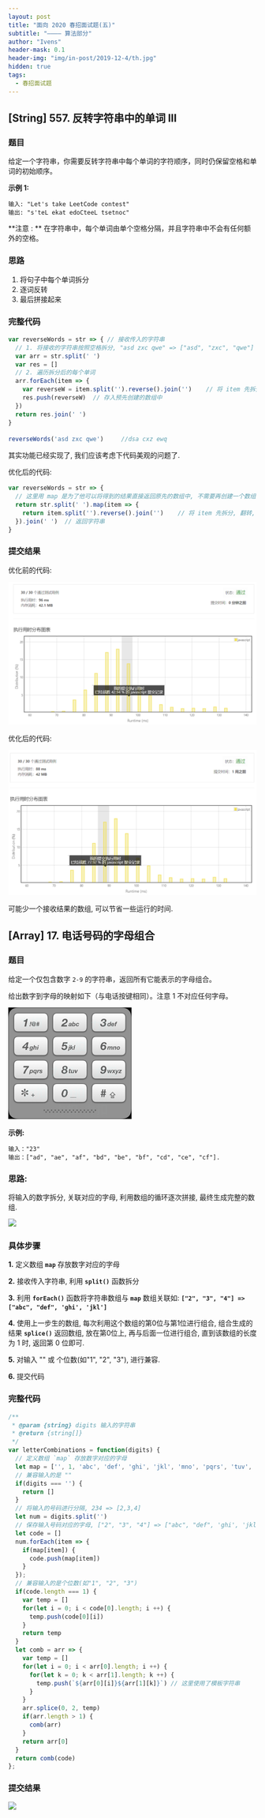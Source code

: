 ```yaml
---
layout: post
title: "面向 2020 春招面试题(五)"
subtitle: "———— 算法部分"
author: "Ivens"
header-mask: 0.1
header-img: "img/in-post/2019-12-4/th.jpg"
hidden: true
tags:
  - 春招面试题
---
```


## [String] 557. 反转字符串中的单词 III

### 题目

给定一个字符串，你需要反转字符串中每个单词的字符顺序，同时仍保留空格和单词的初始顺序。

**示例 1:**

```
输入: "Let's take LeetCode contest"
输出: "s'teL ekat edoCteeL tsetnoc" 
```

**注意 : ** 在字符串中，每个单词由单个空格分隔，并且字符串中不会有任何额外的空格。

### 思路

1. 将句子中每个单词拆分
2. 逐词反转
3. 最后拼接起来

### 完整代码

```js
var reverseWords = str => { // 接收传入的字符串
  // 1. 将接收的字符串按照空格拆分, "asd zxc qwe" => ["asd", "zxc", "qwe"]
  var arr = str.split(' ')
  var res = []
  // 2. 遍历拆分后的每个单词
  arr.forEach(item => {
    var reverseW = item.split('').reverse().join('')	// 将 item 先拆分, 翻转, 合并.
    res.push(reverseW)	// 存入预先创建的数组中
  })
  return res.join(' ')
}

reverseWords('asd zxc qwe')		//dsa cxz ewq
```

其实功能已经实现了, 我们应该考虑下代码美观的问题了.

优化后的代码:

```js
var reverseWords = str => {
  // 这里用 map 是为了他可以将得到的结果直接返回原先的数组中, 不需要再创建一个数组保存结果
  return str.split(' ').map(item => {	
    return item.split('').reverse().join('')	// 将 item 先拆分, 翻转, 合并.
  }).join(' ')	// 返回字符串
}
```

### 提交结果

优化前的代码:

![](https://raw.githubusercontent.com/Ivens-Zhang/PictureBed-2019.12.9/master/img/20200307162530.png)

优化后的代码:

![](https://raw.githubusercontent.com/Ivens-Zhang/PictureBed-2019.12.9/master/img/20200307162940.png)

可能少一个接收结果的数组, 可以节省一些运行的时间.

## [Array] 17. 电话号码的字母组合

### 题目

给定一个仅包含数字 `2-9` 的字符串，返回所有它能表示的字母组合。

给出数字到字母的映射如下（与电话按键相同）。注意 1 不对应任何字母。

<img src="https://raw.githubusercontent.com/Ivens-Zhang/PictureBed-2019.12.9/master/img/20200307115109.png" style="zoom: 50%;" />

**示例:**

```
输入："23"
输出：["ad", "ae", "af", "bd", "be", "bf", "cd", "ce", "cf"].
```

### 思路:

将输入的数字拆分, 关联对应的字母, 利用数组的循环逐次拼接, 最终生成完整的数组.

*![](https://pic.leetcode-cn.com/50eb7e8eb7b293f70f5c8dab515710a02e5fb0bfc6985dd4de75a19167de291f-file_1583552558917)*



### 具体步骤

**1.** 定义数组 **`map`** 存放数字对应的字母

**2.** 接收传入字符串, 利用 **`split()`** 函数拆分

**3.** 利用 **`forEach()`** 函数将字符串数组与 **`map`** 数组关联如: **`["2", "3", "4"] => ["abc", "def", 'ghi', 'jkl']`** 

**4.** 使用上一步生的数组, 每次利用这个数组的第0位与第1位进行组合, 组合生成的结果 **`splice()`** 返回数组, 放在第0位上, 再与后面一位进行组合, 直到该数组的长度为 1 时, 返回第 0 位即可.

**5.** 对输入 "" 或 个位数(如"1", "2", "3"), 进行兼容.

**6.** 提交代码

### 完整代码

```js
/**
 * @param {string} digits 输入的字符串
 * @return {string[]}
 */
var letterCombinations = function(digits) {
  // 定义数组 `map` 存放数字对应的字母
  let map = ['', 1, 'abc', 'def', 'ghi', 'jkl', 'mno', 'pqrs', 'tuv', 'wxyz']
  // 兼容输入的是 ""
  if(digits === '') {
    return []
  }
  // 将输入的号码进行分隔, 234 => [2,3,4]
  let num = digits.split('')
  // 保存输入号码对应的字母, ["2", "3", "4"] => ["abc", "def", 'ghi', 'jkl']
  let code = []
  num.forEach(item => {
    if(map[item]) {
      code.push(map[item])
    }
  });
  // 兼容输入的是个位数(如"1", "2", "3")
  if(code.length === 1) {
    var temp = []
    for(let i = 0; i < code[0].length; i ++) {
      temp.push(code[0][i])
    }
    return temp
  }
  let comb = arr => {
    var temp = []
    for(let i = 0; i < arr[0].length; i ++) {
      for(let k = 0; k < arr[1].length; k ++) {
        temp.push(`${arr[0][i]}${arr[1][k]}`) // 这里使用了模板字符串
      }
    }
    arr.splice(0, 2, temp)
    if(arr.length > 1) {
      comb(arr)
    }
    return arr[0]
  }
  return comb(code)
};
```



### 提交结果

*![](https://pic.leetcode-cn.com/0f04efbf5d61b769e8814d49863692e9dea5be73b3db44e73fbd67d9cd28d3bc-file_1583552558911)*

